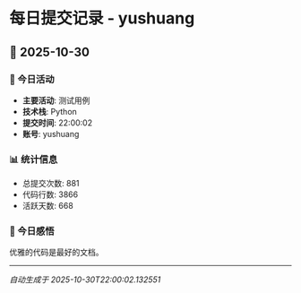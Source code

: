# 每日提交记录 - yushuang

## 📅 2025-10-30

### 🎯 今日活动
- **主要活动**: 测试用例
- **技术栈**: Python
- **提交时间**: 22:00:02
- **账号**: yushuang

### 📊 统计信息
- 总提交次数: 881
- 代码行数: 3866
- 活跃天数: 668

### 💭 今日感悟
优雅的代码是最好的文档。

---
*自动生成于 2025-10-30T22:00:02.132551*
